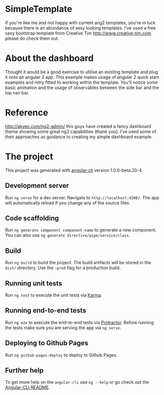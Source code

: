 # SimpleTemplate

If you're like me and not happy with current ang2 templates, you're in luck because there is an abundance of sexy looking templates. I've used a free sexy bootstrap template from Creative Tim http://www.creative-tim.com please do check them out.

# About the dashboard

Thought it would be a good exercise to utilise an existing template and plug it onto an angular 2 app. This example makes usage of angular 2 quick start examples and retry fitted to working within the template. 
You'll notice some basic animation and the usage of observables between the side bar and the top nav bar. 

# Reference

http://akveo.com/ng2-admin/ this guys have created a fancy dashboard theme showing some great ng2 capabilities (thank you). I've used some of their approaches as guidance to creating my simple dashboard example.

# The project 

This project was generated with [angular-cli](https://github.com/angular/angular-cli) version 1.0.0-beta.20-4.

## Development server
Run `ng serve` for a dev server. Navigate to `http://localhost:4200/`. The app will automatically reload if you change any of the source files.

## Code scaffolding

Run `ng generate component component-name` to generate a new component. You can also use `ng generate directive/pipe/service/class`.

## Build

Run `ng build` to build the project. The build artifacts will be stored in the `dist/` directory. Use the `-prod` flag for a production build.

## Running unit tests

Run `ng test` to execute the unit tests via [Karma](https://karma-runner.github.io).

## Running end-to-end tests

Run `ng e2e` to execute the end-to-end tests via [Protractor](http://www.protractortest.org/).
Before running the tests make sure you are serving the app via `ng serve`.

## Deploying to Github Pages

Run `ng github-pages:deploy` to deploy to Github Pages.

## Further help

To get more help on the `angular-cli` use `ng --help` or go check out the [Angular-CLI README](https://github.com/angular/angular-cli/blob/master/README.md).
